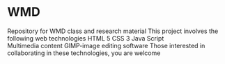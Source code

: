 # WMD
Repository for WMD class and research material
This project involves the following web technologies 
HTML 5 
CSS 3
Java Script  
Multimedia content 
GIMP-image editing software 
Those interested in collaborating in these technologies, you are welcome 
